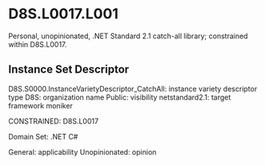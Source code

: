 # D8S.L0017.L001
Personal, unopinionated, .NET Standard 2.1 catch-all library; constrained within D8S.L0017.


## Instance Set Descriptor

D8S.S0000.InstanceVarietyDescriptor_CatchAll: instance variety descriptor type
D8S: organization name
Public: visibility
netstandard2.1: target framework moniker

CONSTRAINED: D8S.L0017

Domain Set:
	.NET
	C#

General: applicability
Unopinionated: opinion
